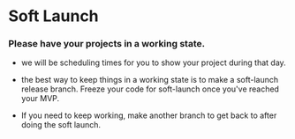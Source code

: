# Soft Launch

### Please have your projects in a working state.

- we will be scheduling times for you to show your project during that day.

- the best way to keep things in a working state is to make a soft-launch release branch. Freeze your code for soft-launch once you've reached your MVP.

- If you need to keep working, make another branch to get back to after doing the soft launch.
